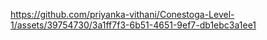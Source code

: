 


https://github.com/priyanka-vithani/Conestoga-Level-1/assets/39754730/3a1ff7f3-6b51-4651-9ef7-db1ebc3a1ee1

